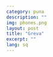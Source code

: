 ```yaml
---
category: puna
description: ""
img: phones.png
layout: post
title: "Greva"
excerpt: ""
lang: sq
---
```

